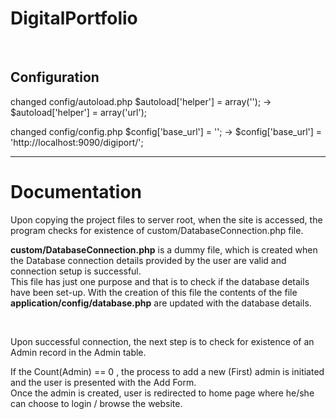 # DigitalPortfolio

<br>

<h2>Configuration</h2>

changed config/autoload.php
$autoload['helper'] = array(''); -> $autoload['helper'] = array('url');

changed config/config.php
$config['base_url'] = ''; -> $config['base_url'] = 'http://localhost:9090/digiport/';

<hr>

# Documentation

Upon copying the project files to server root, when the site is accessed, the program checks for existence of custom/DatabaseConnection.php file.

<b>custom/DatabaseConnection.php</b> is a dummy file, which is created when the Database connection details provided by the user are valid and connection setup is successful.
<br>
This file has just one purpose and that is to check if the database details have been set-up.
With the creation of this file the contents of the file <b>application/config/database.php</b> are updated with the database details.

<br>

Upon successful connection, the next step is to check for existence of an Admin record in the Admin  table.

If the Count(Admin) == 0 , the process to add a new (First) admin is initiated and the user is presented with the Add Form.
<br>
Once the admin is created, user is redirected to home page where he/she can choose to login / browse the website.
<br> 
